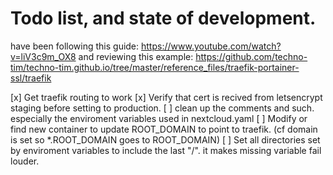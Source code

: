 # Todo list, and state of development. 
have been following this guide:
https://www.youtube.com/watch?v=liV3c9m_OX8
and reviewing this example:
https://github.com/techno-tim/techno-tim.github.io/tree/master/reference_files/traefik-portainer-ssl/traefik

[x] Get traefik routing to work
[x] Verify that cert is recived from letsencrypt staging before setting to production.
[ ] clean up the comments and such. especially the enviroment variables used in nextcloud.yaml
[ ] Modify or find new container to update ROOT_DOMAIN to point to traefik. (cf domain is set so *.ROOT_DOMAIN goes to ROOT_DOMAIN)
[ ] Set all directories set by enviroment variables to include the last "/". it makes missing variable fail louder.